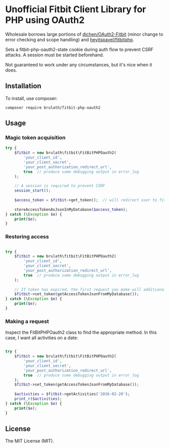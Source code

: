 # Unofficial Fitbit Client Library for PHP using OAuth2

Wholesale borrows large portions of [djchen/OAuth2-Fitbit](https://github.com/djchen/oauth2-fitbit) (minor change to
 error checking and scope handling) and [heyitspavel/fitbitphp](https://github.com/djchen/oauth2-fitbit).

Sets a fitbit-php-oauth2-state cookie during auth flow to prevent CSRF attacks. A session must be started beforehand.

Not guaranteed to work under any circumstances, but it's nice when it does.

## Installation

To install, use composer:

```
composer require brulath/fitbit-php-oauth2
```

## Usage

### Magic token acquisition

```php
try {
    $fitbit = new brulath\fitbit\FitBitPHPOauth2(
        'your_client_id',
        'your_client_secret',
        'your_post_authorization_redirect_url',
        true  // produce some debugging output in error_log
    );
    
    // A session is required to prevent CSRF
    session_start();
    
    $access_token = $fitbit->get_token();  // will redirect user to fitbit. the cookie it sets must survive.
    
    storeAccessTokenAsJsonInMyDatabase($access_token);
} catch (\Exception $e) {
    print($e);
}
```

### Restoring access
```php

try {
    $fitbit = new brulath\fitbit\FitBitPHPOauth2(
        'your_client_id',
        'your_client_secret',
        'your_post_authorization_redirect_url',
        true  // produce some debugging output in error_log
    );
    
    // If token has expired, the first request you make will additionally make a refresh request
    $fitbit->set_token(getAccessTokenJsonFromMyDatabase());
} catch (\Exception $e) {
    print($e);
}
```

### Making a request

Inspect the FitBitPHPOauth2 class to find the appropriate method. In this case, I want all activities on a date:
```php

try {
    $fitbit = new brulath\fitbit\FitBitPHPOauth2(
        'your_client_id',
        'your_client_secret',
        'your_post_authorization_redirect_url',
        true  // produce some debugging output in error_log
    );
    $fitbit->set_token(getAccessTokenJsonFromMyDatabase());
    
    $activities = $fitbit->getActivities('2016-02-20');
    print_r($activities);
} catch (\Exception $e) {
    print($e);
}
```

## License

The MIT License (MIT).
